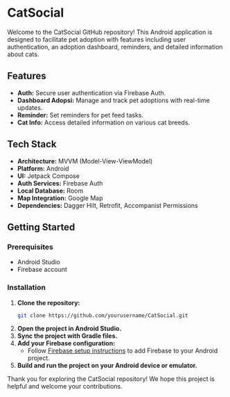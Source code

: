 # CatSocial

Welcome to the CatSocial GitHub repository! This Android application is designed to facilitate pet adoption with features including user authentication, an adoption dashboard, reminders, and detailed information about cats.

## Features

- **Auth:** Secure user authentication via Firebase Auth.
- **Dashboard Adopsi:** Manage and track pet adoptions with real-time updates.
- **Reminder:** Set reminders for pet feed tasks.
- **Cat Info:** Access detailed information on various cat breeds.

## Tech Stack

- **Architecture:** MVVM (Model-View-ViewModel)
- **Platform:** Android
- **UI:** Jetpack Compose
- **Auth Services:** Firebase Auth
- **Local Database:** Room
- **Map Integration:** Google Map
- **Dependencies:** Dagger Hilt, Retrofit, Accompanist Permissions

## Getting Started

### Prerequisites

- Android Studio
- Firebase account

### Installation

1. **Clone the repository:**
   ```bash
   git clone https://github.com/yourusername/CatSocial.git
   ```
2. **Open the project in Android Studio.**
3. **Sync the project with Gradle files.**
4. **Add your Firebase configuration:**
   - Follow [Firebase setup instructions](https://firebase.google.com/docs/android/setup) to add Firebase to your Android project.
5. **Build and run the project on your Android device or emulator.**

Thank you for exploring the CatSocial repository! We hope this project is helpful and welcome your contributions.
